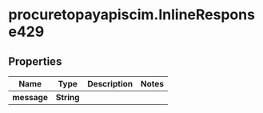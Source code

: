 # procuretopayapiscim.InlineResponse429

## Properties

Name | Type | Description | Notes
------------ | ------------- | ------------- | -------------
**message** | **String** |  | 


